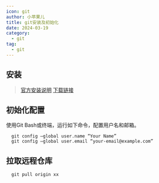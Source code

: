 ```yaml
---
icon: git
author: 小苹果儿
title: git安装及初始化
date: 2024-03-19
category:
  - git
tag:
  - git
---
```


## 安装

> [官方安装说明](https://git-scm.com/book/zh/v2/%E8%B5%B7%E6%AD%A5-%E5%AE%89%E8%A3%85-Git)
> [下载链接](https://git-scm.com/downloads)

## 初始化配置

使用Git Bash或终端，运行如下命令，配置用户名和邮箱。

```shell
  git config –global user.name “Your Name”
  git config –global user.email “your-email@example.com”
```

## 拉取远程仓库

```shell
  git pull origin xx
```

